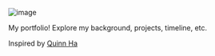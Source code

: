 ![image](https://github.com/ahmedkhaleel2004/portfolio/assets/111161052/d172fb3d-d26d-416c-824a-80be2db28703)

My portfolio! Explore my background, projects, timeline, etc.

Inspired by [Quinn Ha](https://twitter.com/qvinnh)

